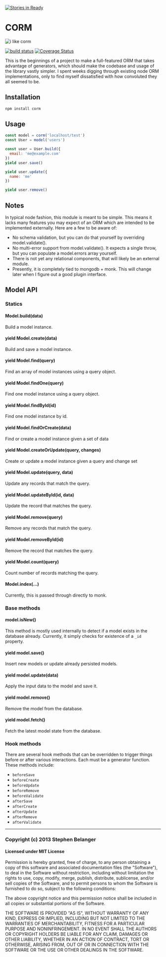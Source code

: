 [![Stories in Ready](https://badge.waffle.io/qard/corm.png?label=ready&title=Ready)](https://waffle.io/qard/corm)
# CORM

![i like corm](http://kimaguresan.files.wordpress.com/2014/02/f3b0e52f0cb3ecbf0ee58978238b6563_h.jpg)

[![build status](https://secure.travis-ci.org/Qard/corm.png)](http://travis-ci.org/Qard/corm) [![Coverage Status](https://coveralls.io/repos/Qard/corm/badge.png)](https://coveralls.io/r/Qard/corm)

This is the beginnings of a project to make a full-featured ORM that takes advantage of generators, which should make the codebase and usage of the library vastly simpler. I spent weeks digging through existing node ORM implementations, only to find myself dissatisfied with how convoluted they all seemed to be.

## Installation

```sh
npm install corm
```

## Usage

```js
const model = corm('localhost/test')
const User = model('users')

const user = User.build({
  email: 'me@example.com'
})
yield user.save()

yield user.update({
  name: 'me'
})

yield user.remove()
```

## Notes

In typical node fashion, this module is meant to be simple. This means it lacks many features you may expect of an ORM which are intended to be implemented externally. Here are a few to be aware of:

- No schema validation, but you can do that yourself by overriding model.validate().
- No multi-error support from model.validate(). It expects a single throw, but you can populate a model.errors array yourself.
- There is not yet any relational components, that will likely be an external module.
- Presently, it is completely tied to mongodb + monk. This will change later when I figure out a good plugin interface.

## Model API

### Statics

#### Model.build(data)
Build a model instance.

#### yield Model.create(data)
Build and save a model instance.

#### yield Model.find(query)
Find an array of model instances using a query object.

#### yield Model.findOne(query)
Find one model instance using a query object.

#### yield Model.findById(id)
Find one model instance by id.

#### yield Model.findOrCreate(data)
Find or create a model instance given a set of data

#### yield Model.createOrUpdate(query, changes)
Create or update a model instance given a query and change set

#### yield Model.update(query, data)
Update any records that match the query.

#### yield Model.updateById(id, data)
Update the record that matches the query.

#### yield Model.remove(query)
Remove any records that match the query.

#### yield Model.removeById(id)
Remove the record that matches the query.

#### yield Model.count(query)
Count number of records matching the query.

#### Model.index(...)
Currently, this is passed through directly to monk.

### Base methods

#### model.isNew()
This method is mostly used internally to detect if a model exists in the database already. Currently, it simply checks for existence of a `_id` property.

#### yield model.save()
Insert new models or update already persisted models.

#### yield model.update(data)
Apply the input data to the model and save it.

#### yield model.remove()
Remove the model from the database.

#### yield model.fetch()
Fetch the latest model state from the database.

### Hook methods

There are several hook methods that can be overridden to trigger things before or after various interactions. Each must be a generator function. These methods include:

- `beforeSave`
- `beforeCreate`
- `beforeUpdate`
- `beforeRemove`
- `beforeValidate`
- `afterSave`
- `afterCreate`
- `afterUpdate`
- `afterRemove`
- `afterValidate`

---

### Copyright (c) 2013 Stephen Belanger
#### Licensed under MIT License

Permission is hereby granted, free of charge, to any person obtaining a copy of this software and associated documentation files (the "Software"), to deal in the Software without restriction, including without limitation the rights to use, copy, modify, merge, publish, distribute, sublicense, and/or sell copies of the Software, and to permit persons to whom the Software is furnished to do so, subject to the following conditions:

The above copyright notice and this permission notice shall be included in all copies or substantial portions of the Software.

THE SOFTWARE IS PROVIDED "AS IS", WITHOUT WARRANTY OF ANY KIND, EXPRESS OR IMPLIED, INCLUDING BUT NOT LIMITED TO THE WARRANTIES OF MERCHANTABILITY, FITNESS FOR A PARTICULAR PURPOSE AND NONINFRINGEMENT. IN NO EVENT SHALL THE AUTHORS OR COPYRIGHT HOLDERS BE LIABLE FOR ANY CLAIM, DAMAGES OR OTHER LIABILITY, WHETHER IN AN ACTION OF CONTRACT, TORT OR OTHERWISE, ARISING FROM, OUT OF OR IN CONNECTION WITH THE SOFTWARE OR THE USE OR OTHER DEALINGS IN THE SOFTWARE.
